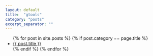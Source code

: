 ```yaml
---
layout: default
title:  "gtools"
category: "posts"
excerpt_separator: ""
---
```

<ul>
  {% for post in site.posts %}
   {% if post.category == page.title %}
    <li>      
        <a href="{{ post.url }}">{{ post.title }}</a> 
        <!-- {{ post.excerpt }} -->
    </li>
    {% endif %}
  {% endfor %}
</ul>
